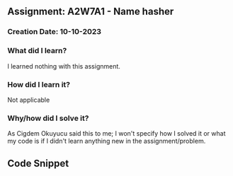 ## Assignment: A2W7A1 - Name hasher

### Creation Date: 10-10-2023

### What did I learn?
I learned nothing with this assignment.

### How did I learn it?
Not applicable

### Why/how did I solve it?
As Cigdem Okuyucu said this to me; I won't specify how I solved it or what my code is if I didn't
learn anything new in the assignment/problem.

## Code Snippet
```python

```
